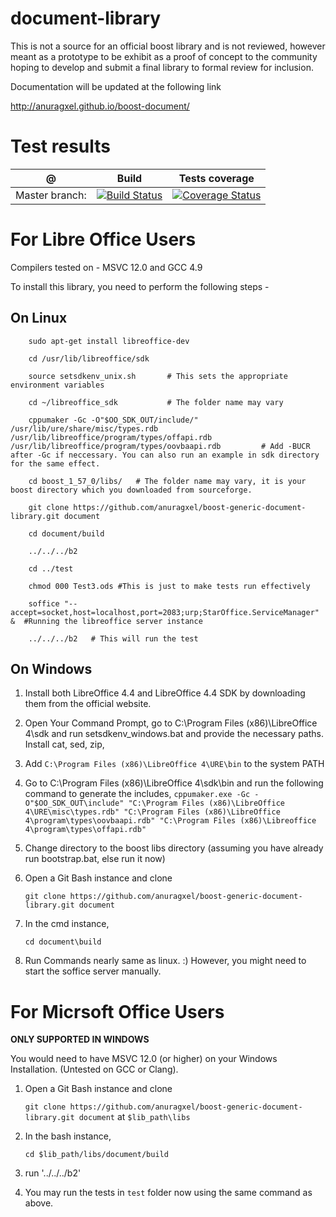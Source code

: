 document-library
=================

This is not a source for an official boost library and is
not reviewed, however meant as a prototype to be exhibit
as a proof of concept to the community hoping to develop and submit
a final library to formal review for inclusion.

Documentation will be updated at the following link

http://anuragxel.github.io/boost-document/

Test results
============

@               | Build         | Tests coverage
----------------|-------------- | --------------
Master branch:  | [![Build Status](https://travis-ci.org/anuragxel/boost-document.svg?branch=master)](https://travis-ci.org/anuragxel/boost-document)  | [![Coverage Status](https://coveralls.io/repos/anuragxel/boost-document/badge.png?branch=master)](https://coveralls.io/r/anuragxel/boost-document?branch=master)


For Libre Office Users
======================

Compilers tested on - MSVC 12.0 and GCC 4.9

To install this library, you need to perform the following steps -

On Linux
--------
```
	sudo apt-get install libreoffice-dev

	cd /usr/lib/libreoffice/sdk

	source setsdkenv_unix.sh       # This sets the appropriate environment variables

	cd ~/libreoffice_sdk           # The folder name may vary

	cppumaker -Gc -O"$OO_SDK_OUT/include/" /usr/lib/ure/share/misc/types.rdb /usr/lib/libreoffice/program/types/offapi.rdb /usr/lib/libreoffice/program/types/oovbaapi.rdb         # Add -BUCR after -Gc if neccessary. You can also run an example in sdk directory for the same effect.

	cd boost_1_57_0/libs/ 	# The folder name may vary, it is your boost directory which you downloaded from sourceforge.

	git clone https://github.com/anuragxel/boost-generic-document-library.git document

	cd document/build

	../../../b2

	cd ../test

	chmod 000 Test3.ods #This is just to make tests run effectively

	soffice "--accept=socket,host=localhost,port=2083;urp;StarOffice.ServiceManager" &  #Running the libreoffice server instance

	../../../b2   # This will run the test
```

On Windows
----------

1. Install both LibreOffice 4.4 and LibreOffice 4.4 SDK by downloading them from the official website.

2. Open Your Command Prompt, go to C:\Program Files (x86)\LibreOffice 4\sdk and run setsdkenv_windows.bat and provide the necessary paths. Install cat, sed, zip,

3. Add
	`C:\Program Files (x86)\LibreOffice 4\URE\bin`
   to the system PATH

4. Go to C:\Program Files (x86)\LibreOffice 4\sdk\bin and run the following command to generate the includes,
   `cppumaker.exe -Gc -O"$OO_SDK_OUT\include" "C:\Program Files (x86)\LibreOffice 4\URE\misc\types.rdb" "C:\Program Files (x86)\LibreOffice 4\program\types\oovbaapi.rdb" "C:\Program Files (x86)\Libreoffice 4\program\types\offapi.rdb"`

5. Change directory to the boost libs directory (assuming you have already run bootstrap.bat, else run it now)

6. Open a Git Bash instance and clone

	`git clone https://github.com/anuragxel/boost-generic-document-library.git document`

7. In the cmd instance,

	`cd document\build`

8. Run Commands nearly same as linux. :) However, you might need to start the soffice server manually.


For Micrsoft Office Users
=========================

**ONLY SUPPORTED IN WINDOWS**

You would need to have MSVC 12.0 (or higher) on your Windows Installation. (Untested on GCC or Clang).

1. Open a Git Bash instance and clone

	`git clone https://github.com/anuragxel/boost-generic-document-library.git document` at `$lib_path\libs`

2. In the bash instance,

	`cd $lib_path/libs/document/build`

3. run '../../../b2'

4. You may run the tests in `test` folder now using the same command as above.
